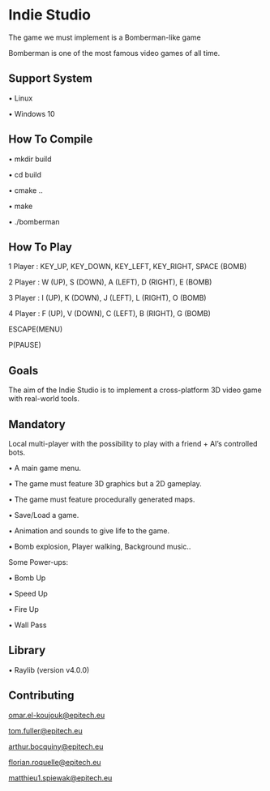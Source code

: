 # Indie Studio
The game we must implement is a Bomberman-like game

Bomberman is one of the most famous video games of all time.

## Support System
• Linux

• Windows 10

## How To Compile
• mkdir build

• cd build

• cmake ..

• make

• ./bomberman 

## How To Play
1 Player : KEY_UP, KEY_DOWN, KEY_LEFT, KEY_RIGHT, SPACE (BOMB)

2 Player : W (UP), S (DOWN), A (LEFT), D (RIGHT), E (BOMB)

3 Player : I (UP), K (DOWN), J (LEFT), L (RIGHT), O (BOMB) 

4 Player : F (UP), V (DOWN), C (LEFT), B (RIGHT), G (BOMB) 

ESCAPE(MENU)

P(PAUSE)

## Goals
The aim of the Indie Studio is to implement a cross-platform 3D video game with real-world tools.

## Mandatory
Local multi-player with the possibility to play with a friend + AI’s controlled bots.

• A main game menu.

• The game must feature 3D graphics but a 2D gameplay.

• The game must feature procedurally generated maps.

• Save/Load a game.

• Animation and sounds to give life to the game.

• Bomb explosion, Player walking, Background music..

Some Power-ups:

• Bomb Up

• Speed Up

• Fire Up

• Wall Pass

## Library
• Raylib (version v4.0.0)

## Contributing
omar.el-koujouk@epitech.eu

tom.fuller@epitech.eu

arthur.bocquiny@epitech.eu

florian.roquelle@epitech.eu

matthieu1.spiewak@epitech.eu
